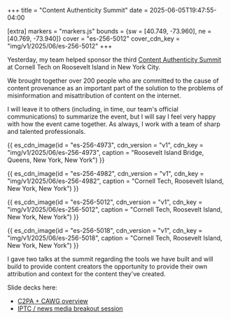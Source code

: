 +++
title = "Content Authenticity Summit"
date = 2025-06-05T19:47:55-04:00

[extra]
markers = "markers.js"
bounds = {sw = [40.749, -73.960], ne = [40.769, -73.940]}
cover = "es-256-5012"
cover_cdn_key = "img/v1/2025/06/es-256-5012"
+++

Yesterday, my team helped sponsor the third [Content Authenticity Summit](https://www.contentauthenticitysummit.com) at Cornell Tech on Roosevelt Island in New York City.

<!-- more -->

We brought together over 200 people who are committed to the cause of content provenance as an important part of the solution to the problems of misinformation and misattribution of content on the internet.

I will leave it to others (including, in time, our team's official communications) to summarize the event, but I will say I feel very happy with how the event came together. As always, I work with a team of sharp and talented professionals.

{{ es_cdn_image(id = "es-256-4973", cdn_version = "v1", cdn_key = "img/v1/2025/06/es-256-4973", caption = "Roosevelt Island Bridge, Queens, New York, New York") }}

{{ es_cdn_image(id = "es-256-4982", cdn_version = "v1", cdn_key = "img/v1/2025/06/es-256-4982", caption = "Cornell Tech, Roosevelt Island, New York, New York") }}

{{ es_cdn_image(id = "es-256-5012", cdn_version = "v1", cdn_key = "img/v1/2025/06/es-256-5012", caption = "Cornell Tech, Roosevelt Island, New York, New York") }}

{{ es_cdn_image(id = "es-256-5018", cdn_version = "v1", cdn_key = "img/v1/2025/06/es-256-5018", caption = "Cornell Tech, Roosevelt Island, New York, New York") }}

I gave two talks at the summit regarding the tools we have built and will build to provide content creators the opportunity to provide their own attribution and context for the content they've created.

Slide decks here:

* [C2PA + CAWG overview](./summit-c2pa-cawg-walkthrough.pdf)
* [IPTC / news media breakout session](./summit-iptc-session.pdf)
